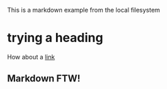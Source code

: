 This is a markdown example from the local filesystem

# trying a heading

How about a [link](https://google.com)

## Markdown FTW!